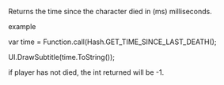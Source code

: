 Returns the time since the character died in (ms) milliseconds.

example

var time = Function.call<int>(Hash.GET_TIME_SINCE_LAST_DEATH();

UI.DrawSubtitle(time.ToString());

if player has not died, the int returned will be -1.